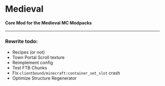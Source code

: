 # Medieval
#### Core Mod for the Medieval MC Modpacks
____ 
### Rewrite todo:

- Recipes (or not)
- Town Portal Scroll texture
- Reimplement config
- Test FTB Chunks
- Fix `clientbound/minecraft:container_set_slot` crash
- Optimize Structure Regenerator
